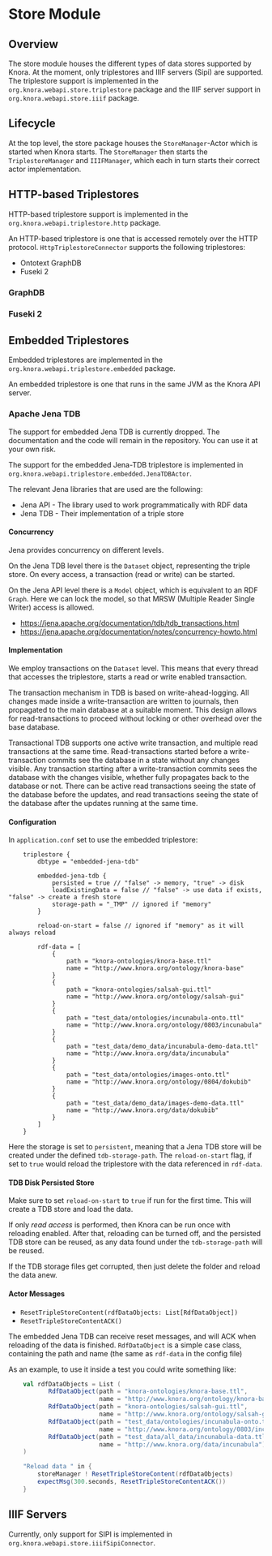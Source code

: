 <!---
Copyright © 2015-2021 the contributors (see Contributors.md).

This file is part of Knora.

Knora is free software: you can redistribute it and/or modify
it under the terms of the GNU Affero General Public License as published
by the Free Software Foundation, either version 3 of the License, or
(at your option) any later version.

Knora is distributed in the hope that it will be useful,
but WITHOUT ANY WARRANTY; without even the implied warranty of
MERCHANTABILITY or FITNESS FOR A PARTICULAR PURPOSE.  See the
GNU Affero General Public License for more details.

You should have received a copy of the GNU Affero General Public
License along with Knora.  If not, see <http://www.gnu.org/licenses/>.
-->

# Store Module

## Overview

The store module houses the different types of data stores supported by
Knora. At the moment, only triplestores and IIIF servers (Sipi) are supported.
The triplestore support is implemented in the
`org.knora.webapi.store.triplestore` package and the IIIF server support in
`org.knora.webapi.store.iiif` package.

## Lifecycle

At the top level, the store package houses the `StoreManager`-Actor
which is started when Knora starts. The `StoreManager` then starts the
`TriplestoreManager` and `IIIFManager`, which each in turn starts their
correct actor implementation.

## HTTP-based Triplestores

HTTP-based triplestore support is implemented in the
`org.knora.webapi.triplestore.http` package.

An HTTP-based triplestore is one that is accessed remotely over the HTTP
protocol. `HttpTriplestoreConnector` supports the following triplestores:

   - Ontotext GraphDB
   - Fuseki 2

### GraphDB

### Fuseki 2

## Embedded Triplestores

Embedded triplestores are implemented in the
`org.knora.webapi.triplestore.embedded` package.

An embedded triplestore is one that runs in the same JVM as the Knora
API server.

### Apache Jena TDB

The support for embedded Jena TDB is currently dropped. The
documentation and the code will remain in the repository. You can use it
at your own risk.

The support for the embedded Jena-TDB triplestore is implemented in
`org.knora.webapi.triplestore.embedded.JenaTDBActor`.

The relevant Jena libraries that are used are the following:

   - Jena API - The library used to work programmatically with RDF data
   - Jena TDB - Their implementation of a triple store

#### Concurrency

Jena provides concurrency on different levels.

On the Jena TDB level there is the `Dataset` object, representing the
triple store. On every access, a transaction (read or write) can be
started.

On the Jena API level there is a `Model` object, which is equivalent to
an RDF `Graph`. Here we can lock the model, so that MRSW (Multiple
Reader Single Writer) access is allowed.

   - <https://jena.apache.org/documentation/tdb/tdb_transactions.html>
   - <https://jena.apache.org/documentation/notes/concurrency-howto.html>

#### Implementation

We employ transactions on the `Dataset` level. This means that every
thread that accesses the triplestore, starts a read or write enabled
transaction.

The transaction mechanism in TDB is based on write-ahead-logging. All
changes made inside a write-transaction are written to journals, then
propagated to the main database at a suitable moment. This design allows
for read-transactions to proceed without locking or other overhead over
the base database.

Transactional TDB supports one active write transaction, and multiple
read transactions at the same time. Read-transactions started before a
write-transaction commits see the database in a state without any
changes visible. Any transaction starting after a write-transaction
commits sees the database with the changes visible, whether fully
propagates back to the database or not. There can be active read
transactions seeing the state of the database before the updates, and
read transactions seeing the state of the database after the updates
running at the same time.

#### Configuration

In `application.conf` set to use the embedded triplestore:

```
    triplestore {
        dbtype = "embedded-jena-tdb"

        embedded-jena-tdb {
            persisted = true // "false" -> memory, "true" -> disk
            loadExistingData = false // "false" -> use data if exists, "false" -> create a fresh store
            storage-path = "_TMP" // ignored if "memory"
        }

        reload-on-start = false // ignored if "memory" as it will always reload

        rdf-data = [
            {
                path = "knora-ontologies/knora-base.ttl"
                name = "http://www.knora.org/ontology/knora-base"
            }
            {
                path = "knora-ontologies/salsah-gui.ttl"
                name = "http://www.knora.org/ontology/salsah-gui"
            }
            {
                path = "test_data/ontologies/incunabula-onto.ttl"
                name = "http://www.knora.org/ontology/0803/incunabula"
            }
            {
                path = "test_data/demo_data/incunabula-demo-data.ttl"
                name = "http://www.knora.org/data/incunabula"
            }
            {
                path = "test_data/ontologies/images-onto.ttl"
                name = "http://www.knora.org/ontology/0804/dokubib"
            }
            {
                path = "test_data/demo_data/images-demo-data.ttl"
                name = "http://www.knora.org/data/dokubib"
            }
        ]
    }
```

Here the storage is set to `persistent`, meaning that a Jena TDB store
will be created under the defined `tdb-storage-path`. The
`reload-on-start` flag, if set to `true` would reload the triplestore
with the data referenced in `rdf-data`.

#### TDB Disk Persisted Store

Make sure to set `reload-on-start` to `true` if run for the first time.
This will create a TDB store and load the data.

If only *read access* is performed, then Knora can be run once with
reloading enabled. After that, reloading can be turned off, and the
persisted TDB store can be reused, as any data found under the
`tdb-storage-path` will be reused.

If the TDB storage files get corrupted, then just delete the folder and
reload the data anew.

#### Actor Messages

   - `ResetTripleStoreContent(rdfDataObjects: List[RdfDataObject])`
   - `ResetTripleStoreContentACK()`

The embedded Jena TDB can receive reset messages, and will ACK when
reloading of the data is finished. `RdfDataObject` is a simple case
class, containing the path and name (the same as `rdf-data` in the
config file)

As an example, to use it inside a test you could write something like:

```scala
    val rdfDataObjects = List (
           RdfDataObject(path = "knora-ontologies/knora-base.ttl",
                         name = "http://www.knora.org/ontology/knora-base"),
           RdfDataObject(path = "knora-ontologies/salsah-gui.ttl",
                         name = "http://www.knora.org/ontology/salsah-gui"),
           RdfDataObject(path = "test_data/ontologies/incunabula-onto.ttl",
                         name = "http://www.knora.org/ontology/0803/incunabula"),
           RdfDataObject(path = "test_data/all_data/incunabula-data.ttl",
                         name = "http://www.knora.org/data/incunabula")
    )

    "Reload data " in {
        storeManager ! ResetTripleStoreContent(rdfDataObjects)
        expectMsg(300.seconds, ResetTripleStoreContentACK())
    }
```

## IIIF Servers

Currently, only support for SIPI is implemented in
`org.knora.webapi.store.iiifSipiConnector`.